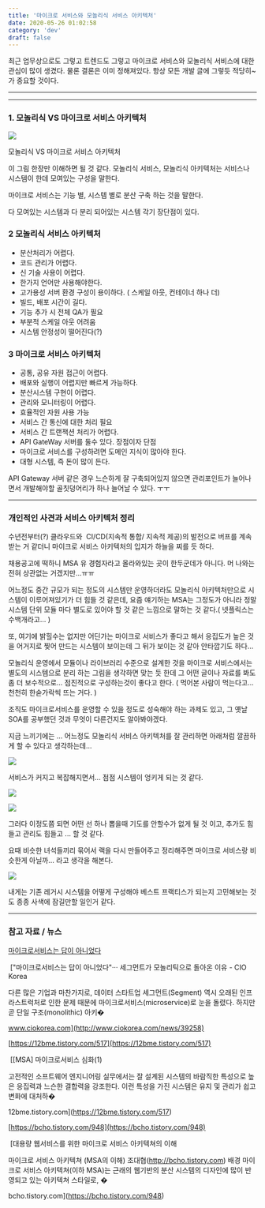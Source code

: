 ```yaml
---
title: '마이크로 서비스와 모놀리식 서비스 아키텍처'
date: 2020-05-26 01:02:58
category: 'dev'
draft: false
---
```


최근 업무상으로도 그렇고 트렌드도 그렇고 마이크로 서비스와 모놀리식 서비스에 대한 관심이 많이 생겼다. 물론 결론은 이미 정해져있다. 항상 모든 개발 글에 그렇듯 적당히~가 중요할 것이다. 

* * *

* * *

### **1\. 모놀리식 VS 마이크로 서비스 아키텍처**

![](https://blog.kakaocdn.net/dn/wMNdV/btqEn7Uj2KE/8JPNlRU8tH8HYCvKOMKx5k/img.png)

모놀리식 VS 마이크로 서비스 아키텍처

이 그림 한장만 이해하면 될 것 같다. 모놀리식 서비스, 모놀리식 아키텍처는 서비스나 시스템이 한데 모여있는 구성을 말한다. 

마이크로 서비스는 기능 별, 시스템 별로 분산 구축 하는 것을 말한다.

다 모여있는 시스템과 다 분리 되어있는 시스템 각기 장단점이 있다.

### **2 모놀리식 서비스 아키텍처**

*   분산처리가 어렵다.
*   코드 관리가 어렵다.
*   신 기술 사용이 어렵다.
*   한가지 언어만 사용해야한다.
*   고가용성 서버 환경 구성이 용이하다. ( 스케일 아웃, 컨테이너 하나 더)
*   빌드, 배포 시간이 길다.
*   기능 추가 시 전체 QA가 필요
*   부분적 스케일 아웃 어려움
*   시스템 안정성이 떨어진다(?)

### **3 마이크로 서비스 아키텍처**

*   공통, 공유 자원 접근이 어렵다.
*   배포와 실행이 어렵지만 빠르게 가능하다.
*   분산시스템 구현이 어렵다.
*   관리와 모니터링이 어렵다.
*   효율적인 자원 사용 가능
*   서비스 간 통신에 대한 처리 필요
*   서비스 간 트랜잭션 처리가 어렵다.
*   API GateWay 서버를 둘수 있다. 장점이자 단점
*   마이크로 서비스를 구성하려면 도메인 지식이 많아야 한다.
*   대형 시스템, 즉 돈이 많이 든다.

API Gateway 서버 같은 경우 느슨하게 잘 구축되어있지 않으면 관리포인트가 늘어나면서 개발해야할 골칫덩어리가 하나 늘어날 수 있다. ㅜㅜ

* * *

### **개인적인 사견과 서비스 아키텍처 정리**

수년전부터(?) 클라우드와  CI/CD(지속적 통합/ 지속적 제공)의 발전으로 버프를 계속 받는 거 같더니 마이크로 서비스 아키텍처의 입지가 하늘을 찌를 듯 하다. 

채용공고에 떡하니 MSA 유 경험자라고 올라와있는 곳이 한두군데가 아니다. 머 나와는 전혀 상관없는 거겠지만...ㅠㅠ

어느정도 중간 규모가 되는 정도의 시스템만 운영하더라도 모놀리식 아키텍처만으로 시스템이 이루어져있기가 더 힘들 것 같은데, 요즘 얘기하는 MSA는 그정도가 아니라 정말 시스템 단위 모듈 마다 별도로 있어야 할 것 같은 느낌으로 말하는 것 같다.( 넷플릭스는 수백개라고... )

또, 여기에 밝힐수는 없지만 어딘가는 마이크로 서비스가 좋다고 해서 응집도가 높은 것을 어거지로 찢어 만드는 시스템이 보이는데 그 뒤가 보이는 것 같아 안타깝기도 하다...

모놀리식 운영에서 모듈이나 라이브러리 수준으로 설계한 것을 마이크로 서비스에서는 별도의 시스템으로 분리 하는 그림을 생각하면 맞는 듯 한데 그 어떤 글이나 자료를 봐도 좀 더 보수적으로... 점진적으로 구성하는것이 좋다고 한다. ( 먹어본 사람이 먹는다고... 천천히 한숟가락씩 뜨는 거다. )

조직도 마이크로서비스를 운영할 수 있을 정도로 성숙해야 하는 과제도 있고, 그 옛날 SOA를 공부했던 것과 무엇이 다른건지도 알아봐야겠다. 

지금 느끼기에는 ... 어느정도 모놀리식 서비스 아키텍처를 잘 관리하면 아래처럼 깔끔하게 할 수 있다고 생각하는데...

![](https://blog.kakaocdn.net/dn/bpDjke/btqEp08w2cq/MZrTbWfHF5aNCcEd525H9k/img.jpg)

서비스가 커지고 복잡해지면서... 점점 시스템이 엉키게 되는 것 같다. 

![](https://blog.kakaocdn.net/dn/bCgP7f/btqEpZIBh35/miFE396Tut5pfvpJuTPwV1/img.jpg)

![](https://blog.kakaocdn.net/dn/cqCNV9/btqEqtimJvE/mD5Qkr0gJrM6pUKcHRfUf0/img.png)

그러다 이정도쯤 되면 어떤 선 하나 뽑을때 기도를 안할수가 없게 될 것 이고, 추가도 힘들고 관리도 힘들고 ... 할 것 같다. 

요때 비슷한 녀석들끼리 묶어서 랙을 다시 만들어주고 정리해주면 마이크로 서비스랑 비슷한게 아닐까... 라고 생각을 해본다.

![](https://blog.kakaocdn.net/dn/c9tVn7/btqEnJf2Ppw/2HRpeiTQMT7qk60RZmakEk/img.jpg)

내게는 기존 레거시 시스템을 어떻게 구성해야 베스트 프랙티스가 되는지 고민해보는 것도 종종 사색에 잠길만할 일인거 같다.

* * *

### **참고 자료 / 뉴스**

[마이크로서비스는 답이 아니었다](http://www.ciokorea.com/news/39258)

 ["마이크로서비스는 답이 아니었다"··· 세그먼트가 모놀리틱으로 돌아온 이유 - CIO Korea

다른 많은 기업과 마찬가지로, 데이터 스타트업 세그먼트(Segment) 역시 오래된 인프라스트럭처로 인한 문제 때문에 마이크로서비스(microservice)로 눈을 돌렸다. 하지만 곧 단일 구조(monolithic) 아키�

www.ciokorea.com](http://www.ciokorea.com/news/39258)

[https://12bme.tistory.com/517](https://12bme.tistory.com/517)

 [\[MSA\] 마이크로서비스 심화(1)

고전적인 소프트웨어 엔지니어링 실무에서는 잘 설계된 시스템의 바람직한 특성으로 높은 응집력과 느슨한 결합력을 강조한다. 이런 특성을 가진 시스템은 유지 및 관리가 쉽고 변화에 대처하�

12bme.tistory.com](https://12bme.tistory.com/517)

[https://bcho.tistory.com/948](https://bcho.tistory.com/948)

 [대용량 웹서비스를 위한 마이크로 서비스 아키텍쳐의 이해

마이크로 서비스 아키텍쳐 (MSA의 이해) 조대협(http://bcho.tistory.com) 배경 마이크로 서비스 아키텍쳐(이하 MSA)는 근래의 웹기반의 분산 시스템의 디자인에 많이 반영되고 있는 아키텍쳐 스타일로, �

bcho.tistory.com](https://bcho.tistory.com/948)
